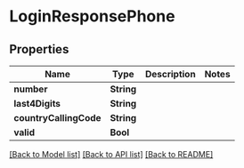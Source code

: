 # LoginResponsePhone

## Properties
Name | Type | Description | Notes
------------ | ------------- | ------------- | -------------
**number** | **String** |  | 
**last4Digits** | **String** |  | 
**countryCallingCode** | **String** |  | 
**valid** | **Bool** |  | 

[[Back to Model list]](../README.md#documentation-for-models) [[Back to API list]](../README.md#documentation-for-api-endpoints) [[Back to README]](../README.md)


